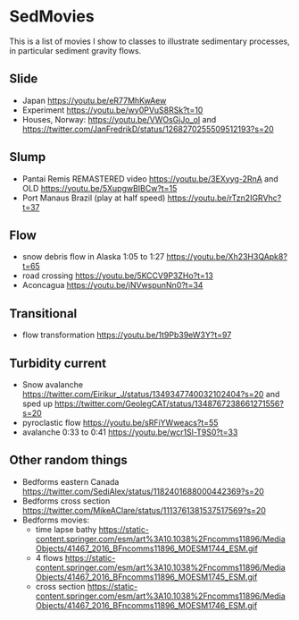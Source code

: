 # SedMovies

This is a list of movies I show to classes to illustrate sedimentary processes, in particular sediment gravity flows. 

## Slide

- Japan https://youtu.be/eR77MhKwAew 
- Experiment https://youtu.be/wy0PVuS8RSk?t=10
- Houses, Norway: https://youtu.be/VWOsGjJo_oI and https://twitter.com/JanFredrikD/status/1268270255509512193?s=20

## Slump 
- Pantai Remis REMASTERED video https://youtu.be/3EXyyg-2RnA and OLD https://youtu.be/5XupgwBIBCw?t=15 
- Port Manaus Brazil (play at half speed) https://youtu.be/rTzn2IGRVhc?t=37

## Flow
- snow debris flow in Alaska 1:05 to 1:27 https://youtu.be/Xh23H3QApk8?t=65 
- road crossing https://youtu.be/5KCCV9P3ZHo?t=13 
- Aconcagua https://youtu.be/jNVwspunNn0?t=34 

## Transitional
- flow transformation https://youtu.be/1t9Pb39eW3Y?t=97

## Turbidity current
- Snow avalanche https://twitter.com/Eirikur_J/status/1349347740032102404?s=20 and sped up https://twitter.com/GeolegCAT/status/1348767238661271556?s=20 
- pyroclastic flow https://youtu.be/sRFiYWweacs?t=55
- avalanche 0:33 to 0:41 https://youtu.be/wcr1Sl-T9S0?t=33

## Other random things
- Bedforms eastern Canada https://twitter.com/SediAlex/status/1182401688000442369?s=20
- Bedforms cross section https://twitter.com/MikeAClare/status/1113761381537517569?s=20 
- Bedforms movies:
  - time lapse bathy https://static-content.springer.com/esm/art%3A10.1038%2Fncomms11896/MediaObjects/41467_2016_BFncomms11896_MOESM1744_ESM.gif
  - 4 flows https://static-content.springer.com/esm/art%3A10.1038%2Fncomms11896/MediaObjects/41467_2016_BFncomms11896_MOESM1745_ESM.gif
  - cross section https://static-content.springer.com/esm/art%3A10.1038%2Fncomms11896/MediaObjects/41467_2016_BFncomms11896_MOESM1746_ESM.gif
